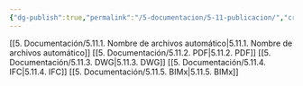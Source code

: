 ```yaml
---
{"dg-publish":true,"permalink":"/5-documentacion/5-11-publicacion/","created":"2024-12-27T14:37:22.173-03:00","updated":"2025-01-28T19:23:38.133-03:00"}
---
```


[[5. Documentación/5.11.1. Nombre de archivos automático\|5.11.1. Nombre de archivos automático]]
[[5. Documentación/5.11.2. PDF\|5.11.2. PDF]]
[[5. Documentación/5.11.3. DWG\|5.11.3. DWG]]
[[5. Documentación/5.11.4. IFC\|5.11.4. IFC]]
[[5. Documentación/5.11.5. BIMx\|5.11.5. BIMx]]
